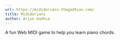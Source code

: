 ```yaml
---
url: https://mididorians.thegadhian.com/
title: Mididorians
author: Arjun Gadhia
---
```


A fun Web MIDI game to help you learn piano chords.
